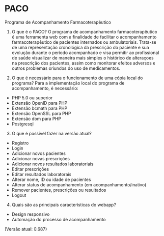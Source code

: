 # PACO
Programa de Acompanhamento Farmacoterapêutico

1) O que é o PACO?
O programa de acompanhamento farmacoterapêutico é uma ferramenta web com a finalidade de facilitar o acompanhamento farmacoterapêutico de pacientes internados ou ambulatoriais. Trata-se de uma representação cronológica da prescrição do paciente e sua evolução durante o período acompanhado e visa permitir ao profissional de saúde visualizar de maneira mais simples o histórico de alteraçoes na prescrição dos pacientes, assim como monitorar efeitos adversos e outros problemas oriundos do uso de medicamentos.

2) O que é necessário para o funcionamento de uma cópia local do programa?
Para a implementação local do programa de acompanhamento, é necessário:
- PHP 5.0 ou superior
- Extensão OpenID para PHP
- Extensão bcmath para PHP
- Extensão OpenSSL para PHP
- Extensão dom para PHP
- Postgresql

3) O que é possível fazer na versão atual?
- Registro
- Login
- Adicionar novos pacientes
- Adicionar novas prescrições
- Adicionar novos resultados laboratoriais
- Editar prescrições 
- Editar resultados laboratorais
- Alterar nome, ID ou idade de pacientes
- Alterar status de acompanhamento (em acompanhamento/inativo)
- Remover pacientes, prescrições ou resultados
- Logout

4) Quais são as principais características do webapp?
- Design responsivo
- Automação do processo de acompanhamento

(Versão atual: 0.687)
